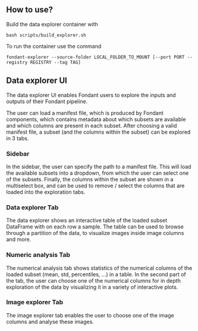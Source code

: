 
## How to use?
Build the data explorer container with

```
bash scripts/build_explorer.sh
```

To run the container use the command
```
fondant-explorer --source-folder LOCAL_FOLDER_TO_MOUNT [--port PORT --registry REGISTRY --tag TAG]
```

## Data explorer UI

The data explorer UI enables Fondant users to explore the inputs and outputs of their Fondant pipeline.

The user can load a manifest file, which is produced by Fondant components, which contains metadata about which subsets are available and which columns are present in each subset. After choosing a valid manifest file, a subset (and the columns within the subset) can be explored in 3 tabs.

### Sidebar
In the sidebar, the user can specify the path to a manifest file. This will load the available subsets into a dropdown, from which the user can select one of the subsets. Finally, the columns within the subset are shown in a multiselect box, and can be used to remove / select the columns that are loaded into the exploration tabs.
### Data explorer Tab
The data explorer shows an interactive table of the loaded subset DataFrame with on each row a sample. The table can be used to browse through a partition of the data, to visualize images inside image columns and more.

### Numeric analysis Tab
The numerical analysis tab shows statistics of the numerical columns of the loaded subset (mean, std, percentiles, ...) in a table. In the second part of the tab, the user can choose one of the numerical columns for in depth exploration of the data by visualizing it in a variety of interactive plots.

### Image explorer Tab
The image explorer tab enables the user to choose one of the image columns and analyse these images.